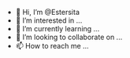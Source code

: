 - 👋 Hi, I’m @Estersita
- 👀 I’m interested in ...
- 🌱 I’m currently learning ...
- 💞️ I’m looking to collaborate on ...
- 📫 How to reach me ...

<!---
Estersita/Estersita is a ✨ special ✨ repository because its `README.md` (this file) appears on your GitHub profile.
You can click the Preview link to take a look at your changes.
--->
